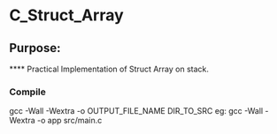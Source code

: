 # C_Struct_Array
## Purpose:
**** Practical Implementation of Struct Array on stack.

### Compile
gcc -Wall -Wextra -o OUTPUT_FILE_NAME DIR_TO_SRC
eg: gcc -Wall -Wextra -o app src/main.c
